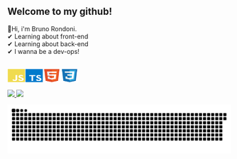 ## Welcome to my github! 
🔹Hi, i'm Bruno Rondoni.<br>
✔ Learning about front-end<br>
✔ Learning about back-end<br>
✔ I wanna be a dev-ops!<br><br>

<div style="display: flex"><br>
  <img align="center" alt="Bruno-Js" height="30" width="40" src="https://raw.githubusercontent.com/devicons/devicon/master/icons/javascript/javascript-plain.svg">
  <img align="center" alt="Bruno-Ts" height="30" width="40" src="https://raw.githubusercontent.com/devicons/devicon/master/icons/typescript/typescript-plain.svg">
  <img align="center" alt="Bruno-HTML" height="30" width="40" src="https://raw.githubusercontent.com/devicons/devicon/master/icons/html5/html5-original.svg">
  <img align="center" alt="Bruno-CSS" height="30" width="40" src="https://raw.githubusercontent.com/devicons/devicon/master/icons/css3/css3-original.svg">
</div><br>

 <div>
  <a href="https://github.com/brunorondoni/BrunoRondoni">
  <img height="155em" src="https://github-readme-stats.vercel.app/api/top-langs/?username=brunorondoni&layout=compact&langs_count=7&theme=dark"/>
  <img height="155em" src="https://github-readme-stats.vercel.app/api?username=brunorondoni&show_icons=true&theme=dark&include_all_commits=true&count_private=true"/>
</div>
  
   ![Snake animation](https://github.com/brunorondoni/BrunoRondoni/blob/output/github-contribution-grid-snake.svg)
 
  ##
